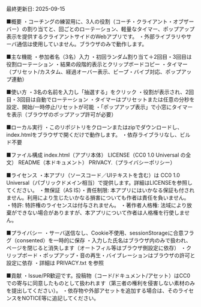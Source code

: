 最終更新日: 2025-09-15

■概要
・コーチングの練習用に、3人の役割（コーチ・クライアント・オブザーバー）の割り当てと、回ごとのローテーション、軽量なタイマー、ポップアップ表示を提供するクライアントサイドのWebアプリです。
・外部ライブラリやサーバ通信は使用していません。ブラウザのみで動作します。

■主な機能
・参加者名（3名）入力
・初回ランダム割り当て＋2回目・3回目は役割ローテーション
・結果の段階的表示とクリップボードコピー
・タイマー（プリセット/カスタム、経過オーバー表示、ビープ・バイブ対応、ポップアップ連動）

■使い方
・3名の名前を入力し「抽選する」をクリック
・役割が表示され、2回目・3回目は自動でローテーション
・タイマーはプリセットまたは任意の分秒を設定、開始/一時停止/リセットが可能
・「ポップアップ表示」で小窓にタイマーを表示（ブラウザのポップアップ許可が必要）

■ローカル実行
・このリポジトリをクローンまたはzipでダウンロードし、index.htmlをブラウザで開くだけで動作します。
・依存ライブラリなし、ビルド不要

■ファイル構成
index.html（アプリ本体）
LICENSE（CC0 1.0 Universal の全文）
README（本ドキュメント）
PRIVACY.（プライバシーポリシー）

■ライセンス
・本アプリ（ソースコード／UIテキストを含む）は CC0 1.0 Universal（パブリックドメイン相当）で提供します。詳細はLICENSEを参照してください。
・無保証（AS IS）・責任制限: 本アプリにはいかなる保証も付されません。利用により生じたいかなる損害についても作者は責任を負いません。
・特許: 特許権のライセンスは付与されません。
・著作者人格権: 法域により放棄ができない場合がありますが、本アプリについて作者は人格権を行使しません。

■プライバシー
・サーバ送信なし、Cookie不使用、sessionStorageに合意フラグ（consented）を一時的に保存
・入力した氏名はブラウザ内のみで扱われ、ページを閉じると消失します（オートフィル等はブラウザ側設定に依存）
・クリップボード・ポップアップ・音の再生・バイブレーションはブラウザの許可と設定に依存
・詳細は PRIVACY.txt を参照

■貢献
・Issue/PR歓迎です。投稿物（コード/ドキュメント/アセット）はCC0での寄与に同意したものとして扱われます（第三者の権利を侵害しない素材のみを提出してください）。
・依存物や外部アセットを追加する場合は、そのライセンスをNOTICE等に追記してください。


